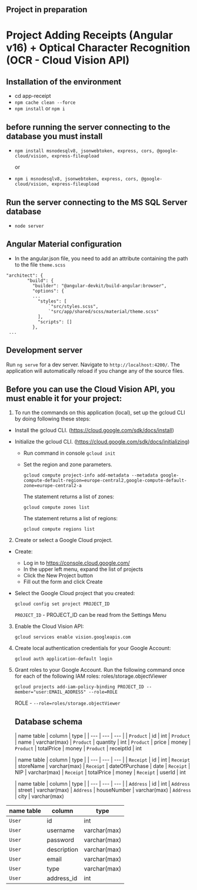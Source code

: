 
## Project in preparation
# Project Adding Receipts (Angular v16) + Optical Character Recognition (OCR - Cloud Vision API)


## Installation of the environment
- cd app-receipt
- `npm cache clean --force`
- `npm install` or `npm i`

## before running the server connecting to the database you must install 
- `npm install msnodesqlv8, jsonwebtoken, express, cors, @google-cloud/vision, express-fileupload` 

   or 
- `npm i msnodesqlv8, jsonwebtoken, express, cors, @google-cloud/vision, express-fileupload`

## Run the server connecting to the MS SQL Server database
- `node server`

## Angular Material configuration
- In the angular.json file, you need to add an attribute containing the path to the file `theme.scss`
```
"architect": {
        "build": {
          "builder": "@angular-devkit/build-angular:browser",
          "options": {
          ...
            "styles": [
                `"src/styles.scss",
                `"src/app/shared/scss/material/theme.scss"
            ],
            "scripts": []
          },
 ...
```

## Development server

Run `ng serve` for a dev server. Navigate to `http://localhost:4200/`. The application will automatically reload if you change any of the source files.
 
## Before you can use the Cloud Vision API, you must enable it for your project:

1. To run the commands on this application (local), set up the gcloud CLI by doing following these steps:

  - Install the gcloud CLI. (https://cloud.google.com/sdk/docs/install)
  - Initialize the gcloud CLI. (https://cloud.google.com/sdk/docs/initializing)

    - Run command in console `gcloud init`
    - Set the region and zone parameters.

      `gcloud compute project-info add-metadata --metadata google-compute-default-region=europe-central2,google-compute-default-zone=europe-central2-a`

      The statement returns a list of zones:

      `gcloud compute zones list`

       The statement returns a list of regions:

      `gcloud compute regions list`

      

2. Create or select a Google Cloud project.

  - Create:
    - Log in to https://console.cloud.google.com/
    - In the upper left menu, expand the list of projects
    - Click the New Project button
    - Fill out the form and click Create

  - Select the Google Cloud project that you created:

    ```gcloud config set project PROJECT_ID ```

    `PROJECT_ID` - PROJECT_ID can be read from the Settings Menu

3. Enable the Cloud Vision API:

   `gcloud services enable vision.googleapis.com`

4. Create local authentication credentials for your Google Account:

   `gcloud auth application-default login`

5. Grant roles to your Google Account. Run the following command once for each of the following IAM roles: roles/storage.objectViewer

   `gcloud projects add-iam-policy-binding PROJECT_ID --member="user:EMAIL_ADDRESS" --role=ROLE`

    ROLE - `--role=roles/storage.objectViewer`

    ## Database schema

    | name table | column | type |
| --- | --- | --- | 
| `Product` | id | int
| `Product` | name | varchar(max)
| `Product` | quantity | int
| `Product` | price | money
| `Product` | totalPrice | money
| `Product` | receiptId | int


    | name table | column | type |
| --- | --- | --- | 
| `Receipt` | id | int
| `Receipt` | storeName | varchar(max)
| `Receipt` | dateOfPurchase | date
| `Receipt` | NIP | varchar(max)
| `Receipt` | totalPrice | money
| `Receipt` | userId | int


    | name table | column | type |
| --- | --- | --- | 
| `Address` | id | int
| `Address` | street | varchar(max)
| `Address` | houseNumber | varchar(max)
| `Address` | city | varchar(max) 


  | name table | column | type |
| --- | --- | --- | 
| `User` | id | int
| `User` | username |varchar(max)
| `User` | password | varchar(max)
| `User` | description | varchar(max) 
| `User` | email | varchar(max) 
| `User` | type | varchar(max) 
| `User` | address_id | int
